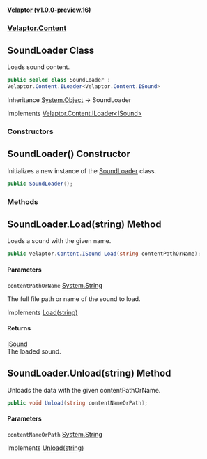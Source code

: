 #### [Velaptor (v1.0.0-preview.16)](./namespaces.md 'Velaptor Namespaces')
### [Velaptor.Content](./Velaptor.Content.md 'Velaptor.Content')

## SoundLoader Class

Loads sound content.

```csharp
public sealed class SoundLoader :
Velaptor.Content.ILoader<Velaptor.Content.ISound>
```

Inheritance [System.Object](https://docs.microsoft.com/en-us/dotnet/api/System.Object 'System.Object') → SoundLoader

Implements [Velaptor.Content.ILoader&lt;](./Velaptor.Content.ILoader_T_.md 'Velaptor.Content.ILoader<T>')[ISound](./Velaptor.Content.ISound.md 'Velaptor.Content.ISound')[&gt;](./Velaptor.Content.ILoader_T_.md 'Velaptor.Content.ILoader<T>')
### Constructors

<a name='Velaptor.Content.SoundLoader.SoundLoader()'></a>

## SoundLoader() Constructor

Initializes a new instance of the [SoundLoader](./Velaptor.Content.SoundLoader.md 'Velaptor.Content.SoundLoader') class.

```csharp
public SoundLoader();
```
### Methods

<a name='Velaptor.Content.SoundLoader.Load(string)'></a>

## SoundLoader.Load(string) Method

Loads a sound with the given name.

```csharp
public Velaptor.Content.ISound Load(string contentPathOrName);
```
#### Parameters

<a name='Velaptor.Content.SoundLoader.Load(string).contentPathOrName'></a>

`contentPathOrName` [System.String](https://docs.microsoft.com/en-us/dotnet/api/System.String 'System.String')

The full file path or name of the sound to load.

Implements [Load(string)](./string](Velaptor.Content.ILoader_T_.md#Velaptor.Content.ILoader_T_.Load(string)) 'Velaptor.Content.ILoader<T>.Load(string)')

#### Returns
[ISound](./Velaptor.Content.ISound.md 'Velaptor.Content.ISound')  
The loaded sound.

<a name='Velaptor.Content.SoundLoader.Unload(string)'></a>

## SoundLoader.Unload(string) Method

Unloads the data with the given contentPathOrName.

```csharp
public void Unload(string contentNameOrPath);
```
#### Parameters

<a name='Velaptor.Content.SoundLoader.Unload(string).contentNameOrPath'></a>

`contentNameOrPath` [System.String](https://docs.microsoft.com/en-us/dotnet/api/System.String 'System.String')

Implements [Unload(string)](./string](Velaptor.Content.ILoader_T_.md#Velaptor.Content.ILoader_T_.Unload(string)) 'Velaptor.Content.ILoader<T>.Unload(string)')